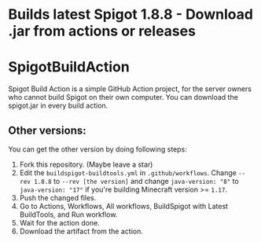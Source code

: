 # Builds latest Spigot 1.8.8 - Download .jar from actions or releases

# SpigotBuildAction
Spigot Build Action is a simple GitHub Action project, for the server owners who cannot build Spigot on their own computer. You can download the spigot.jar in every build action.

## Other versions:
You can get the other version by doing following steps:

1. Fork this repository. (Maybe leave a star)
1. Edit the `buildspigot-buildtools.yml` in `.github/workflows`. Change `--rev 1.8.8` to `--rev [the version]` and change `java-version: "8"` to `java-version: "17"` if you're building Minecraft version >= `1.17`.
1. Push the changed files.
1. Go to Actions, Workflows, All workflows, BuildSpigot with Latest BuildTools, and Run workflow.
1. Wait for the action done.
1. Download the artifact from the action.

